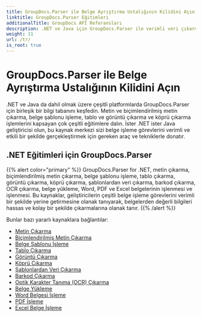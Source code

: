 ```yaml
---
title: GroupDocs.Parser ile Belge Ayrıştırma Ustalığının Kilidini Açın
linktitle: GroupDocs.Parser Eğitimleri
additionalTitle: GroupDocs API Referansları
description: .NET ve Java için GroupDocs.Parser ile verimli veri çıkarma tekniklerinin kilidini açın. Metin, tablo, görüntü çıkarma ve daha fazlasıyla ilgili eğitimleri keşfedin.
weight: 11
url: /tr/
is_root: true
---
```


# GroupDocs.Parser ile Belge Ayrıştırma Ustalığının Kilidini Açın


.NET ve Java da dahil olmak üzere çeşitli platformlarda GroupDocs.Parser için birleşik bir bilgi tabanını keşfedin. Metin ve biçimlendirilmiş metin çıkarma, belge şablonu işleme, tablo ve görüntü çıkarma ve köprü çıkarma işlemlerini kapsayan çok çeşitli eğitimlere dalın. İster .NET ister Java geliştiricisi olun, bu kaynak merkezi sizi belge işleme görevlerini verimli ve etkili bir şekilde gerçekleştirmek için gereken araç ve tekniklerle donatır.

## .NET Eğitimleri için GroupDocs.Parser
{{% alert color="primary" %}}
GroupDocs.Parser for .NET, metin çıkarma, biçimlendirilmiş metin çıkarma, belge şablonu işleme, tablo çıkarma, görüntü çıkarma, köprü çıkarma, şablonlardan veri çıkarma, barkod çıkarma, OCR çıkarma, belge yükleme, Word, PDF ve Excel belgelerinin işlenmesi ve işlenmesi. Bu kaynaklar, geliştiricilerin çeşitli belge işleme görevlerini verimli bir şekilde yerine getirmesine olanak tanıyarak, belgelerden değerli bilgileri hassas ve kolay bir şekilde çıkarmalarına olanak tanır.
{{% /alert %}}

Bunlar bazı yararlı kaynaklara bağlantılar:
 
- [Metin Çıkarma](./net/text-extraction/)
- [Biçimlendirilmiş Metin Çıkarma](./net/formatted-text-extraction/)
- [Belge Şablonu İşleme](./net/document-template-processing/)
- [Tablo Çıkarma](./net/table-extraction/)
- [Görüntü Çıkarma](./net/image-extraction/)
- [Köprü Çıkarma](./net/hyperlink-extraction/)
- [Şablonlardan Veri Çıkarma](./net/data-extraction-from-templates/)
- [Barkod Çıkarma](./net/barcode-extraction/)
- [Optik Karakter Tanıma (OCR) Çıkarma](./net/ocr-extraction/)
- [Belge Yükleme](./net/document-loading/)
- [Word Belgesi İşleme](./net/word-document-processing/)
- [PDF İşleme](./net/pdf-processing/)
- [Excel Belge İşleme](./net/excel-document-processing/)





